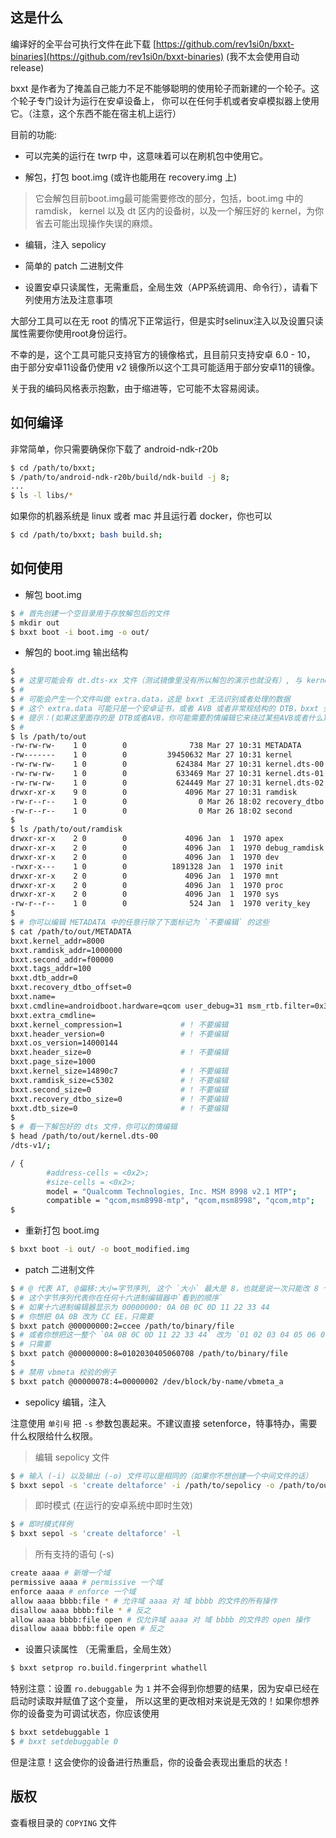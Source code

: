 ## 这是什么

编译好的全平台可执行文件在此下载 [https://github.com/rev1si0n/bxxt-binaries](https://github.com/rev1si0n/bxxt-binaries)
(我不太会使用自动 release)

bxxt 是作者为了掩盖自己能力不足不能够聪明的使用轮子而新建的一个轮子。这个轮子专门设计为运行在安卓设备上，
你可以在任何手机或者安卓模拟器上使用它。（注意，这个东西不能在宿主机上运行）

目前的功能:

* 可以完美的运行在 twrp 中，这意味着可以在刷机包中使用它。

* 解包，打包 boot.img (或许也能用在 recovery.img 上)

> 它会解包目前boot.img最可能需要修改的部分，包括，boot.img 中的 ramdisk，
> kernel 以及 dt 区内的设备树，以及一个解压好的 kernel，为你省去可能出现操作失误的麻烦。

* 编辑，注入 sepolicy

* 简单的 patch 二进制文件

* 设置安卓只读属性，无需重启，全局生效（APP系统调用、命令行），请看下列使用方法及注意事项

大部分工具可以在无 root 的情况下正常运行，但是实时selinux注入以及设置只读属性需要你使用root身份运行。

不幸的是，这个工具可能只支持官方的镜像格式，且目前只支持安卓 6.0 - 10，
由于部分安卓11设备仍使用 v2 镜像所以这个工具可能适用于部分安卓11的镜像。

关于我的编码风格表示抱歉，由于缩进等，它可能不太容易阅读。

## 如何编译

非常简单，你只需要确保你下载了 android-ndk-r20b

```bash
$ cd /path/to/bxxt;
$ /path/to/android-ndk-r20b/build/ndk-build -j 8;
...
$ ls -l libs/*
```

如果你的机器系统是 linux 或者 mac 并且运行着 docker，你也可以

```bash
$ cd /path/to/bxxt; bash build.sh;
```

## 如何使用

* 解包 boot.img

```bash
$ # 首先创建一个空目录用于存放解包后的文件
$ mkdir out
$ bxxt boot -i boot.img -o out/
```

* 解包的 boot.img 输出结构

```bash
$
$ # 这里可能会有 dt.dts-xx 文件（测试镜像里没有所以解包的演示也就没有）, 与 kernel.dts-xx 的意义基本相同，你也可以编辑
$ #
$ # 可能会产生一个文件叫做 extra.data，这是 bxxt 无法识别或者处理的数据
$ # 这个 extra.data 可能只是一个安卓证书，或者 AVB 或者非常规结构的 DTB，bxxt 会在后期将其追加到镜像。
$ # 提示：(如果这里面存的是 DTB或者AVB，你可能需要酌情编辑它来绕过某些AVB或者什么)
$ #
$ ls /path/to/out
-rw-rw-rw-    1 0        0              738 Mar 27 10:31 METADATA       # 元数据（修改命令行等）
-rw-------    1 0        0         39450632 Mar 27 10:31 kernel         # 已解压的 kernel
-rw-rw-rw-    1 0        0           624384 Mar 27 10:31 kernel.dts-00  # 设备树，文本，可编辑
-rw-rw-rw-    1 0        0           633469 Mar 27 10:31 kernel.dts-01
-rw-rw-rw-    1 0        0           624449 Mar 27 10:31 kernel.dts-02
drwxr-xr-x    9 0        0             4096 Mar 27 10:31 ramdisk        # randisk
-rw-r--r--    1 0        0                0 Mar 26 18:02 recovery_dtbo  # recovery_dtbo
-rw-r--r--    1 0        0                0 Mar 26 18:02 second         # second
$
$ ls /path/to/out/ramdisk
drwxr-xr-x    2 0        0             4096 Jan  1  1970 apex
drwxr-xr-x    2 0        0             4096 Jan  1  1970 debug_ramdisk
drwxr-xr-x    2 0        0             4096 Jan  1  1970 dev
-rwxr-x---    1 0        0          1891328 Jan  1  1970 init
drwxr-xr-x    2 0        0             4096 Jan  1  1970 mnt
drwxr-xr-x    2 0        0             4096 Jan  1  1970 proc
drwxr-xr-x    2 0        0             4096 Jan  1  1970 sys
-rw-r--r--    1 0        0              524 Jan  1  1970 verity_key
$
$ # 你可以编辑 METADATA 中的任意行除了下面标记为 `不要编辑` 的这些
$ cat /path/to/out/METADATA
bxxt.kernel_addr=8000
bxxt.ramdisk_addr=1000000
bxxt.second_addr=f00000
bxxt.tags_addr=100
bxxt.dtb_addr=0
bxxt.recovery_dtbo_offset=0
bxxt.name=
bxxt.cmdline=androidboot.hardware=qcom user_debug=31 msm_rtb.filter=0x37
bxxt.extra_cmdline=
bxxt.kernel_compression=1             # ! 不要编辑
bxxt.header_version=0                 # ! 不要编辑
bxxt.os_version=14000144
bxxt.header_size=0                    # ! 不要编辑
bxxt.page_size=1000
bxxt.kernel_size=14890c7              # ! 不要编辑
bxxt.ramdisk_size=c5302               # ! 不要编辑
bxxt.second_size=0                    # ! 不要编辑
bxxt.recovery_dtbo_size=0             # ! 不要编辑
bxxt.dtb_size=0                       # ! 不要编辑
$
$ # 看一下解包好的 dts 文件，你可以酌情编辑
$ head /path/to/out/kernel.dts-00
/dts-v1/;

/ {
        #address-cells = <0x2>;
        #size-cells = <0x2>;
        model = "Qualcomm Technologies, Inc. MSM 8998 v2.1 MTP";
        compatible = "qcom,msm8998-mtp", "qcom,msm8998", "qcom,mtp";
$
```

* 重新打包 boot.img

```bash
$ bxxt boot -i out/ -o boot_modified.img
```

* patch 二进制文件

```bash
$ # @ 代表 AT, @偏移:大小=字节序列, 这个 `大小` 最大是 8，也就是说一次只能改 8 个字节
$ # 这个字节序列代表你在任何十六进制编辑器中`看到的顺序`
$ # 如果十六进制编辑器显示为 00000000: 0A 0B 0C 0D 11 22 33 44
$ # 你想把 0A 0B 改为 CC EE，只需要
$ bxxt patch @00000000:2=ccee /path/to/binary/file
$ # 或者你想把这一整个 `0A 0B 0C 0D 11 22 33 44` 改为 `01 02 03 04 05 06 07 08`
$ # 只需要
$ bxxt patch @00000000:8=0102030405060708 /path/to/binary/file
$
$ # 禁用 vbmeta 校验的例子
$ bxxt patch @00000078:4=00000002 /dev/block/by-name/vbmeta_a
```

* sepolicy 编辑，注入

注意使用 `单引号` 把 `-s` 参数包裹起来。不建议直接 setenforce，特事特办，需要什么权限给什么权限。

> 编辑 sepolicy 文件

```bash
$ # 输入 (-i) 以及输出 (-o) 文件可以是相同的（如果你不想创建一个中间文件的话）
$ bxxt sepol -s 'create deltaforce' -i /path/to/sepolicy -o /path/to/out/sepolicy
```

> 即时模式 (在运行的安卓系统中即时生效)

```bash
$ # 即时模式样例
$ bxxt sepol -s 'create deltaforce' -l
```

> 所有支持的语句 (-s)

```bash
create aaaa # 新增一个域
permissive aaaa # permissive 一个域
enforce aaaa # enforce 一个域
allow aaaa bbbb:file * # 允许域 aaaa 对 域 bbbb 的文件的所有操作
disallow aaaa bbbb:file * # 反之
allow aaaa bbbb:file open # 仅允许域 aaaa 对 域 bbbb 的文件的 open 操作
disallow aaaa bbbb:file open # 反之
```

* 设置只读属性 （无需重启，全局生效）

```bash
$ bxxt setprop ro.build.fingerprint whathell
```

特别注意：设置 `ro.debuggable` 为 `1` 并不会得到你想要的结果，因为安卓已经在启动时读取并赋值了这个变量，
所以这里的更改相对来说是无效的！如果你想养你的设备变为可调试状态，你应该使用

```bash
$ bxxt setdebuggable 1
$ # bxxt setdebuggable 0
```

但是注意！这会使你的设备进行热重启，你的设备会表现出重启的状态！

## 版权

查看根目录的 `COPYING` 文件
